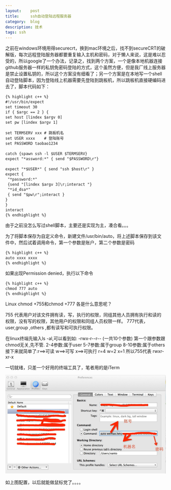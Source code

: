 ```yaml
---
layout:    post
title:     ssh自动登陆远程服务器
category:  blog
description: 技术
tags: ssh
---
```


之前在windows环境用得securecrt，换到mac环境之后，找不到secureCRT的破解版，每次远程登陆服务器都要重复输入主机和密码，对于懒人来说，这是难以忍受的，所以google了一个办法，记录之，找到两个方案，一个是像本地机器连接github服务器一样的私钥免密码登陆的方式，这个虽然方便，但是我厂线上服务器是禁止设置私钥的，所以这个方案没有细看了；另一个方案是在本地写一个shell自动登陆脚本，因为登陆线上机器需要先登陆到跳板机，所以跳板机直接硬编码进去了，脚本代码如下：

	{% highlight c++ %}
	#!/usr/bin/expect
	set timeout 30
	if { $argc == 2 } {
	set host [lindex $argv 0]
	set pw [lindex $argv 1]

	set TERMSERV xxx # 跳板机名
	set USER xxxx    # 登陆账号
	set PASSWORD taobao1234

	catch {spawn ssh -l $USER $TERMSERV}
	expect "*assword:*" { send "$PASSWORD\r"}

	expect "*$USER*" { send "ssh $host\r" }
	expect {
	 "*password:*"
	 {send "[lindex $argv 3]\r;interact "}
	 "*id_dsa*"
	 { send "$pw\r";interact }
	}
	}
	interact
	{% endhighlight %}
由于之前没怎么写过shell脚本，主要还是实现为主，凑合看。。。

为了将脚本保存为自定义命令，新建文件/usr/bin/auto，将上述脚本保存到该文件中，然后试着调用命令，第一个参数是账户，第二个参数是密码

	{% highlight c++ %}
	auto xxxx xxxx
	{% endhighlight %}

如果出现Permission denied，执行以下命令

	{% highlight c++ %}
	chmod 777 auto
	{% endhighlight %}

Linux chmod +755和chmod +777 各是什么意思呢？

755 代表用户对该文件拥有读，写，执行的权限，同组其他人员拥有执行和读的权限，没有写的权限，其他用户的权限和同组人员权限一样。
777代表，user,group ,others ,都有读写和可执行权限。

在linux终端先输入ls -al,可以看到如:
   -rwx-r--r-- (一共10个参数)
第一个跟参数跟chmod无关,先不管.
2-4参数:属于user
5-7参数:属于group
8-10参数:属于others
接下来就简单了:r==>可读 w==>可写 x==>可执行
               r=4      w=2      x=1
所以755代表 rwxr-xr-x

一切就绪，只差一个好用的终端工具了，笔者用的是iTerm

![grass](/images/2014/ssh.jpg)

如上图配置，以后就能做鼠标党了。。。。










